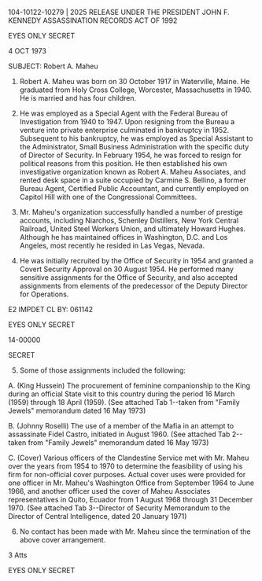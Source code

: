 104-10122-10279 | 2025 RELEASE UNDER THE PRESIDENT JOHN F. KENNEDY ASSASSINATION RECORDS ACT OF 1992

EYES ONLY
SECRET

4 OCT 1973

SUBJECT: Robert A. Maheu

1. Robert A. Maheu was born on 30 October 1917 in Waterville, Maine. He graduated from Holy Cross College, Worcester, Massachusetts in 1940. He is married and has four children.

2. He was employed as a Special Agent with the Federal Bureau of Investigation from 1940 to 1947. Upon resigning from the Bureau a venture into private enterprise culminated in bankruptcy in 1952. Subsequent to his bankruptcy, he was employed as Special Assistant to the Administrator, Small Business Administration with the specific duty of Director of Security. In February 1954, he was forced to resign for political reasons from this position. He then established his own investigative organization known as Robert A. Maheu Associates, and rented desk space in a suite occupied by Carmine S. Bellino, a former Bureau Agent, Certified Public Accountant, and currently employed on Capitol Hill with one of the Congressional Committees.

3. Mr. Maheu's organization successfully handled a number of prestige accounts, including Niarchos, Schenley Distillers, New York Central Railroad, United Steel Workers Union, and ultimately Howard Hughes. Although he has maintained offices in Washington, D.C. and Los Angeles, most recently he resided in Las Vegas, Nevada.

4. He was initially recruited by the Office of Security in 1954 and granted a Covert Security Approval on 30 August 1954. He performed many sensitive assignments for the Office of Security, and also accepted assignments from elements of the predecessor of the Deputy Director for Operations.

E2 IMPDET
CL BY: 061142

EYES ONLY
SECRET

14-00000

SECRET

5. Some of those assignments included the following:

A. (King Hussein) The procurement of feminine companionship to the King during an official State visit to this country during the period 16 March (1959) through 18 April (1959). (See attached Tab 1--taken from "Family Jewels" memorandum dated 16 May 1973)

B. (Johnny Roselli) The use of a member of the Mafia in an attempt to assassinate Fidel Castro, initiated in August 1960. (See attached Tab 2--taken from "Family Jewels" memorandum dated 16 May 1973)

C. (Cover) Various officers of the Clandestine Service met with Mr. Maheu over the years from 1954 to 1970 to determine the feasibility of using his firm for non-official cover purposes. Actual cover uses were provided for one officer in Mr. Maheu's Washington Office from September 1964 to June 1966, and another officer used the cover of Maheu Associates representatives in Quito, Ecuador from 1 August 1968 through 31 December 1970. (See attached Tab 3--Director of Security Memorandum to the Director of Central Intelligence, dated 20 January 1971)

6. No contact has been made with Mr. Maheu since the termination of the above cover arrangement.

3 Atts

EYES ONLY
SECRET
